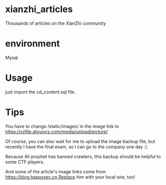 # xianzhi_articles
Thousands of articles on the XianZhi community

# environment
Mysql 

# Usage
just import the cd_content.sql file.

# Tips
You have to change /static/images/ in the image link to https://xzfile.aliyuncs.com/media/upload/picture/

Of course, you can also wait for me to upload the image backup file, but recently I have the final exam, so I can go to the company one day :).

Because Ali prophet has banned crawlers, this backup should be helpful to some CTF players.

And some of the article's image links come from https://blog.happysec.cn,Replace him with your local one, too!


